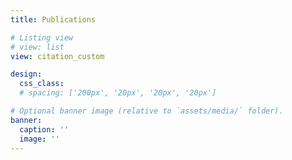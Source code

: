 ```yaml
---
title: Publications

# Listing view
# view: list
view: citation_custom

design:
  css_class:
  # spacing: ['200px', '20px', '20px', '20px']

# Optional banner image (relative to `assets/media/` folder).
banner:
  caption: ''
  image: ''
---
```

